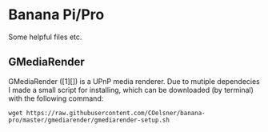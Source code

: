 # Banana Pi/Pro
Some helpful files etc.

## GMediaRender

GMediaRender ([1][]) is a UPnP media renderer. Due to mutiple dependecies I made a small script for installing, which can be downloaded (by terminal) with the following command:

`wget https://raw.githubusercontent.com/COelsner/banana-pro/master/gmediarender/gmediarender-setup.sh`

